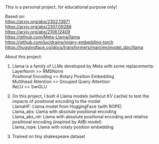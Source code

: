 This is a personal project, for educational purpose only!

Based on: \
  https://arxiv.org/abs/2302.13971 \
  https://arxiv.org/abs/2307.09288 \
  https://arxiv.org/abs/2108.12409 \
  https://github.com/Meta-Llama/llama \
  https://github.com/lucidrains/rotary-embedding-torch \
  https://huggingface.co/docs/transformers/main/en/model_doc/llama

About this project:
  1. Llama is a family of LLMs developed by Meta with some replacements: \
     LayerNorm >> RMSNorm \
     Positional Encoding >> Rotary Position Embedding \
     Multihead Attention >> Grouped Query Attention \
     ReLU >> SwiGLU

  2. On this project, I built 4 Llama models (without KV cache) to test the impacts of positional encoding to the model \
     LlamaHF: Llama model from HuggingFace (with ROPE) \
     Llama_abs: Llama with absolute positional encoding \
     Llama_abs_rel: Llama with absolute positional encoding and relative positional encoding (inspired by AliBi model) \
     Llama_rope: Llama with rotaty position embedding

  3. Trained on tiny shakespeare dataset
     
  
